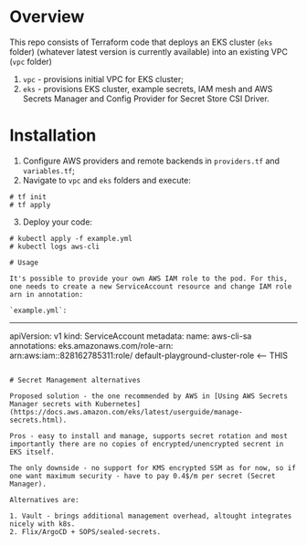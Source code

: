 # Overview

This repo consists of Terraform code that deploys an EKS cluster (`eks` folder) (whatever latest version is currently available) into an existing VPC (`vpc` folder)

1. `vpc` - provisions initial VPC for EKS cluster;
2. `eks` - provisions EKS cluster, example secrets, IAM mesh and AWS Secrets Manager and Config Provider for Secret Store CSI Driver.

# Installation

1. Configure AWS providers and remote backends in `providers.tf` and `variables.tf`;
2. Navigate to `vpc` and `eks` folders and execute:
```
# tf init
# tf apply
```
3. Deploy your code:
```
# kubectl apply -f example.yml
# kubectl logs aws-cli

# Usage

It's possible to provide your own AWS IAM role to the pod. For this, one needs to create a new ServiceAccount resource and change IAM role arn in annotation:

`example.yml`:
```
---
apiVersion: v1
kind: ServiceAccount
metadata:
  name: aws-cli-sa
  annotations:
    eks.amazonaws.com/role-arn: arn:aws:iam::828162785311:role/ default-playground-cluster-role <-- THIS
```

# Secret Management alternatives

Proposed solution - the one recommended by AWS in [Using AWS Secrets Manager secrets with Kubernetes](https://docs.aws.amazon.com/eks/latest/userguide/manage-secrets.html).

Pros - easy to install and manage, supports secret rotation and most importantly there are no copies of encrypted/unencrypted secrent in EKS itself.

The only downside - no support for KMS encrypted SSM as for now, so if one want maximum security - have to pay 0.4$/m per secret (Secret Manager).

Alternatives are:

1. Vault - brings additional management overhead, altought integrates nicely with k8s.
2. Flix/ArgoCD + SOPS/sealed-secrets.
